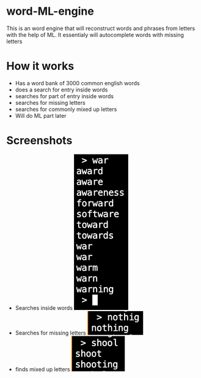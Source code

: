 # word-ML-engine
This is an word engine that will reconstruct words and phrases from letters with the help of ML. It essentialy will autocomplete words with missing letters

# How it works
- Has a word bank of 3000 common english words
- does a search for entry inside words
- searches for part of entry inside words
- searches for missing letters
- searches for commonly mixed up letters
- Will do ML part later

# Screenshots
- Searches inside words
![](images/inside_searching.png)
- Searches for missing letters
![](images/missing_letters.png)
- finds mixed up letters
![](images/commonly_mixed_up_letters.png)
